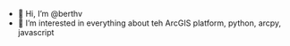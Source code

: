 - 👋 Hi, I’m @berthv
- 👀 I’m interested in everything about teh ArcGIS platform, python, arcpy, javascript


<!---
berthv/berthv is a ✨ special ✨ repository because its `README.md` (this file) appears on your GitHub profile.
You can click the Preview link to take a look at your changes.
--->
